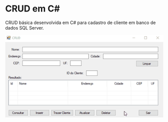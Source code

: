 # CRUD em C#

CRUD básica desenvolvida em C# para cadastro de cliente em banco de dados SQL Server.

<div align="center">
  <img alt="readme" title="readme" src="./gif/readme.gif"/>
</div>